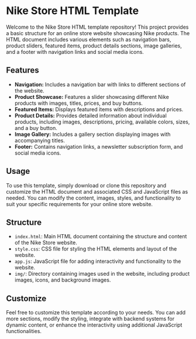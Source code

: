 # Nike Store HTML Template

Welcome to the Nike Store HTML template repository! This project provides a basic structure for an online store website showcasing Nike products. The HTML document includes various elements such as navigation bars, product sliders, featured items, product details sections, image galleries, and a footer with navigation links and social media icons.

## Features

- **Navigation:** Includes a navigation bar with links to different sections of the website.
- **Product Showcase:** Features a slider showcasing different Nike products with images, titles, prices, and buy buttons.
- **Featured Items:** Displays featured items with descriptions and prices.
- **Product Details:** Provides detailed information about individual products, including images, descriptions, pricing, available colors, sizes, and a buy button.
- **Image Gallery:** Includes a gallery section displaying images with accompanying titles.
- **Footer:** Contains navigation links, a newsletter subscription form, and social media icons.

## Usage

To use this template, simply download or clone this repository and customize the HTML document and associated CSS and JavaScript files as needed. You can modify the content, images, styles, and functionality to suit your specific requirements for your online store website.

## Structure

- `index.html`: Main HTML document containing the structure and content of the Nike Store website.
- `style.css`: CSS file for styling the HTML elements and layout of the website.
- `app.js`: JavaScript file for adding interactivity and functionality to the website.
- `img/`: Directory containing images used in the website, including product images, icons, and background images.

## Customize

Feel free to customize this template according to your needs. You can add more sections, modify the styling, integrate with backend systems for dynamic content, or enhance the interactivity using additional JavaScript functionalities.
